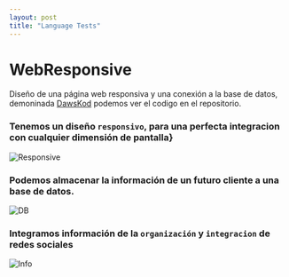 ```yaml
---
layout: post
title: "Language Tests"
---
```


# WebResponsive
Diseño de una página web responsiva y una conexión a la base de datos, demoninada [DawsKod](https://github.com/F3rnandom/WebResponsive) podemos ver el codigo en el repositorio.

### Tenemos un diseño `responsivo`, para una perfecta integracion con cualquier dimensión de pantalla}

![Responsive](https://user-images.githubusercontent.com/43678195/184551758-b004cce5-f536-4f34-9801-4e904189dc37.png)

### Podemos almacenar la información de un futuro cliente a una base de datos.

![DB](https://user-images.githubusercontent.com/43678195/184551770-c1cde0d0-eab3-4692-94a2-3fd975466ac1.png)

### Integramos información de la `organización` y `integracion` de redes sociales

![Info](https://user-images.githubusercontent.com/43678195/184551808-d106fe0a-548b-4ddb-8196-86a76e75c846.png)
